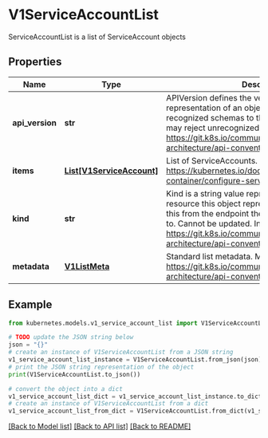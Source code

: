 # V1ServiceAccountList

ServiceAccountList is a list of ServiceAccount objects

## Properties

Name | Type | Description | Notes
------------ | ------------- | ------------- | -------------
**api_version** | **str** | APIVersion defines the versioned schema of this representation of an object. Servers should convert recognized schemas to the latest internal value, and may reject unrecognized values. More info: https://git.k8s.io/community/contributors/devel/sig-architecture/api-conventions.md#resources | [optional] 
**items** | [**List[V1ServiceAccount]**](V1ServiceAccount.md) | List of ServiceAccounts. More info: https://kubernetes.io/docs/tasks/configure-pod-container/configure-service-account/ | 
**kind** | **str** | Kind is a string value representing the REST resource this object represents. Servers may infer this from the endpoint the client submits requests to. Cannot be updated. In CamelCase. More info: https://git.k8s.io/community/contributors/devel/sig-architecture/api-conventions.md#types-kinds | [optional] 
**metadata** | [**V1ListMeta**](V1ListMeta.md) | Standard list metadata. More info: https://git.k8s.io/community/contributors/devel/sig-architecture/api-conventions.md#types-kinds | [optional] 

## Example

```python
from kubernetes.models.v1_service_account_list import V1ServiceAccountList

# TODO update the JSON string below
json = "{}"
# create an instance of V1ServiceAccountList from a JSON string
v1_service_account_list_instance = V1ServiceAccountList.from_json(json)
# print the JSON string representation of the object
print(V1ServiceAccountList.to_json())

# convert the object into a dict
v1_service_account_list_dict = v1_service_account_list_instance.to_dict()
# create an instance of V1ServiceAccountList from a dict
v1_service_account_list_from_dict = V1ServiceAccountList.from_dict(v1_service_account_list_dict)
```
[[Back to Model list]](../README.md#documentation-for-models) [[Back to API list]](../README.md#documentation-for-api-endpoints) [[Back to README]](../README.md)


